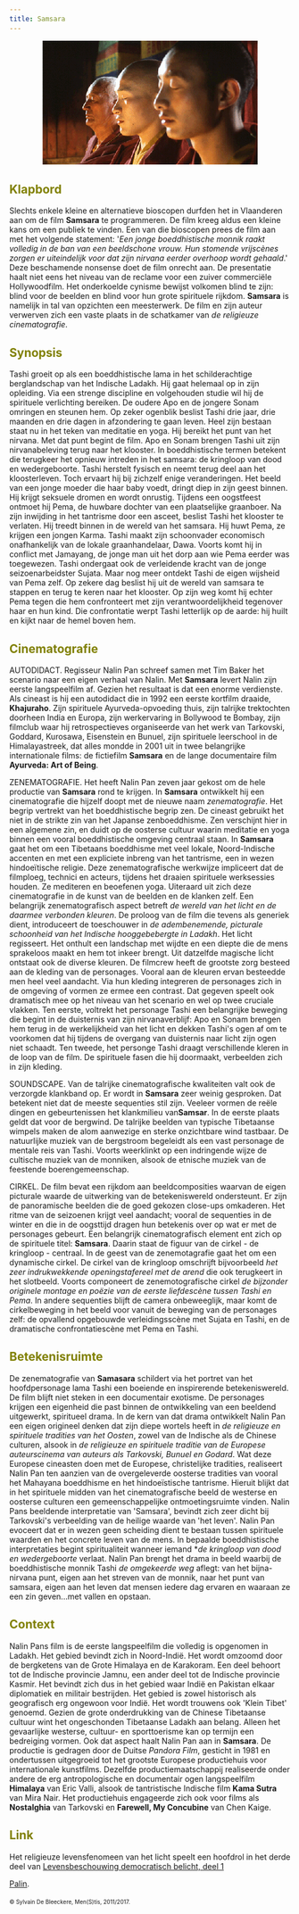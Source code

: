 ```yaml
---
title: Samsara 
---
```

<center>
<img src="samsara.gif" >
</center>

<a name="KLA"></a>

## <font color="#808000">**Klapbord**</font>

Slechts enkele kleine en alternatieve bioscopen durfden het in Vlaanderen aan om de film **Samsara** te programmeren. De film kreeg aldus een kleine kans om een publiek te vinden. Een van die bioscopen prees de film aan met het volgende statement: '_Een jonge boeddhistische monnik raakt volledig in de ban van een beeldschone vrouw. Hun stomende vrijscènes zorgen er uiteindelijk voor dat zijn nirvana eerder overhoop wordt gehaald_.' Deze beschamende nonsense doet de film onrecht aan. De presentatie haalt niet eens het niveau van de reclame voor een zuiver commerciële Hollywoodfilm. Het onderkoelde cynisme bewijst volkomen blind te zijn: blind voor de beelden en blind voor hun grote spirituele rijkdom. **Samsara** is namelijk in tal van opzichten een meesterwerk. De film en zijn auteur verwerven zich een vaste plaats in de schatkamer van _de religieuze cinematografie_.

<a name="SYN"></a>

## <font color="#808000">**Synopsis**</font>

Tashi groeit op als een boeddhistische lama in het schilderachtige berglandschap van het Indische Ladakh. Hij gaat helemaal op in zijn opleiding. Via een strenge discipline en volgehouden studie wil hij de spirituele verlichting bereiken. De oudere Apo en de jongere Sonam omringen en steunen hem. Op zeker ogenblik beslist Tashi drie jaar, drie maanden en drie dagen in afzondering te gaan leven. Heel zijn bestaan staat nu in het teken van meditatie en yoga. Hij bereikt het punt van het nirvana. Met dat punt begint de film. Apo en Sonam brengen Tashi uit zijn nirvanabeleving terug naar het klooster. In boeddhistische termen betekent die terugkeer het opnieuw intreden in het samsara: de kringloop van dood en wedergeboorte. Tashi herstelt fysisch en neemt terug deel aan het kloosterleven. Toch ervaart hij bij zichzelf enige veranderingen. Het beeld van een jonge moeder die haar baby voedt, dringt diep in zijn geest binnen. Hij krijgt seksuele dromen en wordt onrustig. Tijdens een oogstfeest ontmoet hij Pema, de huwbare dochter van een plaatselijke graanboer. Na zijn inwijding in het tantrisme door een asceet, beslist Tashi het klooster te verlaten. Hij treedt binnen in de wereld van het samsara. Hij huwt Pema, ze krijgen een jongen Karma. Tashi maakt zijn schoonvader economisch onafhankelijk van de lokale graanhandelaar, Dawa. Voorts komt hij in conflict met Jamayang, de jonge man uit het dorp aan wie Pema eerder was toegewezen. Tashi ondergaat ook de verleidende kracht van de jonge seizoenarbeidster Sujata. Maar nog meer ontdekt Tashi de eigen wijsheid van Pema zelf. Op zekere dag beslist hij uit de wereld van samsara te stappen en terug te keren naar het klooster. Op zijn weg komt hij echter Pema tegen die hem confronteert met zijn verantwoordelijkheid tegenover haar en hun kind. Die confrontatie werpt Tashi letterlijk op de aarde: hij huilt en kijkt naar de hemel boven hem.

<a name="CIN"></a>

## <font color="#808000">**Cinematografie**</font>

<span class="menstis">AUTODIDACT</span>. Regisseur Nalin Pan schreef samen met Tim Baker het scenario naar een eigen verhaal van Nalin. Met **Samsara** levert Nalin zijn eerste langspeelfilm af. Gezien het resultaat is dat een enorme verdienste. Als cineast is hij een autodidact die in 1992 een eerste kortfilm draaide, **Khajuraho**. Zijn spirituele Ayurveda-opvoeding thuis, zijn talrijke trektochten doorheen India en Europa, zijn werkervaring in Bollywood te Bombay, zijn filmclub waar hij retrospectieves organiseerde van het werk van Tarkovski, Goddard, Kurosawa, Eisenstein en Bunuel, zijn spirituele leerschool in de Himalayastreek, dat alles mondde in 2001 uit in twee belangrijke internationale films: de fictiefilm **Samsara** en de lange documentaire film **Ayurveda: Art of Being**.

<span class="menstis">ZENEMATOGRAFIE</span>. Het heeft Nalin Pan zeven jaar gekost om de hele productie van **Samsara** rond te krijgen. In **Samsara** ontwikkelt hij een cinematografie die hijzelf doopt met de nieuwe naam _zenematografie_. Het begrip vertrekt van het boeddhistische begrip zen. De cineast gebruikt het niet in de strikte zin van het Japanse zenboeddhisme. Zen verschijnt hier in een algemene zin, en duidt op de oosterse cultuur waarin meditatie en yoga binnen een vooral boeddhistische omgeving centraal staan. In **Samsara** gaat het om een Tibetaans boeddhisme met veel lokale, Noord-Indische accenten en met een expliciete inbreng van het tantrisme, een in wezen hindoeïtische religie. Deze zenematografische werkwijze impliceert dat de filmploeg, technici en acteurs, tijdens het draaien spirituele werksessies houden. Ze mediteren en beoefenen yoga. Uiteraard uit zich deze cinematografie in de kunst van de beelden en de klanken zelf. Een belangrijk zenematografisch aspect betreft _de wereld van het licht en de daarmee verbonden kleuren_. De proloog van de film die tevens als generiek dient, introduceert de toeschouwer in _de adembenemende, picturale schoonheid van het Indische hooggebebergte in Ladakh_. Het licht regisseert. Het onthult een landschap met wijdte en een diepte die de mens sprakeloos maakt en hem tot inkeer brengt. Uit datzelfde magische licht ontstaat ook de diverse kleuren. De filmcrew heeft de grootste zorg besteed aan de kleding van de personages. Vooral aan de kleuren ervan besteedde men heel veel aandacht. Via hun kleding integreren de personages zich in de omgeving of vormen ze ermee een contrast. Dat gegeven speelt ook dramatisch mee op het niveau van het scenario en wel op twee cruciale vlakken. Ten eerste, voltrekt het personage Tashi een belangrijke beweging die begint in de duisternis van zijn nirvanaverblijf: Apo en Sonam brengen hem terug in de werkelijkheid van het licht en dekken Tashi's ogen af om te voorkomen dat hij tijdens de overgang van duisternis naar licht zijn ogen niet schaadt. Ten tweede, het personge Tashi draagt verschillende kleren in de loop van de film. De spirituele fasen die hij doormaakt, verbeelden zich in zijn kleding.

<span class="menstis">SOUNDSCAPE</span>. Van de talrijke cinematografische kwaliteiten valt ook de verzorgde klankband op. Er wordt in **Samsara** zeer weinig gesproken. Dat betekent niet dat de meeste sequenties stil zijn. Veeleer vormen de reële dingen en gebeurtenissen het klankmilieu van**Samsar**. In de eerste plaats geldt dat voor de bergwind. De talrijke beelden van typische Tibetaanse wimpels maken de alom aanwezige en sterke onzichtbare wind tastbaar. De natuurlijke muziek van de bergstroom begeleidt als een vast personage de mentale reis van Tashi. Voorts weerklinkt op een indringende wijze de cultische muziek van de monniken, alsook de etnische muziek van de feestende boerengemeenschap.

<span class="menstis">CIRKEL</span>. De film bevat een rijkdom aan beeldcomposities waarvan de eigen picturale waarde de uitwerking van de betekeniswereld ondersteunt. Er zijn de panoramische beelden die de goed gekozen close-ups omkaderen. Het ritme van de seizoenen krijgt veel aandacht; vooral de sequenties in de winter en die in de oogsttijd dragen hun betekenis over op wat er met de personages gebeurt. Een belangrijk cinematografisch element ent zich op de spirituele titel: **Samsara**. Daarin staat de figuur van de cirkel - de kringloop - centraal. In de geest van de zenemotagrafie gaat het om een dynamische cirkel. De cirkel van de kringloop omschrijft bijvoorbeeld _het zeer indrukwekkende openingstafereel met de arend_ die ook terugkeert in het slotbeeld. Voorts componeert de zenemotografische cirkel _de bijzonder originele montage en poëzie van de eerste liefdescène tussen Tashi en Pema_. In andere sequenties blijft de camera onbeweeglijk, maar komt de cirkelbeweging in het beeld voor vanuit de beweging van de personages zelf: de opvallend opgebouwde verleidingsscène met Sujata en Tashi, en de dramatische confrontatiescène met Pema en Tashi.

<a name="BET"></a>

## <font color="#808000">**Betekenisruimte**</font>

De zenematografie van **Samasara** schildert via het portret van het hoofdpersonage lama Tashi een boeiende en inspirerende betekeniswereld. De film blijft niet steken in een documentair exotisme. De personages krijgen een eigenheid die past binnen de ontwikkeling van een beeldend uitgewerkt, spiritueel drama. In de kern van dat drama ontwikkelt Nalin Pan een eigen origineel denken dat zijn diepe wortels heeft in _de religieuze en spirituele tradities van het Oosten_, zowel van de Indische als de Chinese culturen, alsook in _de religieuze en spirituele traditie van de Europese auteurscinema van auteurs als Tarkovski, Bunuel en Godard_. Wat deze Europese cineasten doen met de Europese, christelijke tradities, realiseert Nalin Pan ten aanzien van de overgeleverde oosterse tradities van vooral het Mahayana boeddhisme en het hindoeïstische tantrisme. Hieruit blijkt dat in het spirituele midden van het cinematografische beeld de westerse en oosterse culturen een gemeenschappelijke ontmoetingsruimte vinden. Nalin Pans beeldende interpretatie van 'Samsara', bevindt zich zeer dicht bij Tarkovski's verbeelding van de heilige waarde van 'het leven'. Nalin Pan evoceert dat er in wezen geen scheiding dient te bestaan tussen spirituele waarden en het concrete leven van de mens. In bepaalde boeddhistische interpretaties begint spiritualiteit wanneer iemand *_de kringloop van dood en wedergeboorte_ verlaat. Nalin Pan brengt het drama in beeld waarbij de boeddhistische monnik Tashi _de omgekeerde weg_ aflegt: van het bijna-nirvana punt, eigen aan het streven van de monnik, naar het punt van samsara, eigen aan het leven dat mensen iedere dag ervaren en waaraan ze een zin geven...met vallen en opstaan.

<a name="CON"></a>

## <font color="#808000">**Context**</font>

Nalin Pans film is de eerste langspeelfilm die volledig is opgenomen in Ladakh. Het gebied bevindt zich in Noord-Indië. Het wordt omzoomd door de bergketens van de Grote Himalaya en de Karakoram. Een deel behoort tot de Indische provincie Jamnu, een ander deel tot de Indische provincie Kasmir. Het bevindt zich dus in het gebied waar Indië en Pakistan elkaar diplomatiek en militair bestrijden. Het gebied is zowel historisch als geografisch erg ongewoon voor Indië. Het wordt trouwens ook 'Klein Tibet' genoemd. Gezien de grote onderdrukking van de Chinese Tibetaanse cultuur wint het ongeschonden Tibetaanse Ladakh aan belang. Alleen het gevaarlijke westerse, cultuur- en sporttoerisme kan op termijn een bedreiging vormen. Ook dat aspect haalt Nalin Pan aan in **Samsara**. De productie is gedragen door de Duitse _Pandora Film_, gesticht in 1981 en ondertussen uitgegroeid tot het grootste Europese productiehuis voor internationale kunstfilms. Dezelfde productiemaatschappij realiseerde onder andere de erg antropologische en documentair ogen langspeelfilm **Himalaya** van Eric Valli, alsook de tantristische Indische film **Kama Sutra** van Mira Nair. Het productiehuis engageerde zich ook voor films als **Nostalghia** van Tarkovski en **Farewell, My Concubine** van Chen Kaige.

<a name="LIN"></a>

## <font color="#808000">**Link**</font>

Het religieuze levensfenomeen van het licht speelt een hoofdrol in het derde deel van [Levensbeschouwing democratisch belicht, deel 1](http://www.menstis.be/uitgeverij/Levensbeschouwing/)

[Palin](https://en.wikipedia.org/wiki/Pan_Nalin).

<font size="-2">© Sylvain De Bleeckere, Men(S)tis, 2011/2017.</font>
